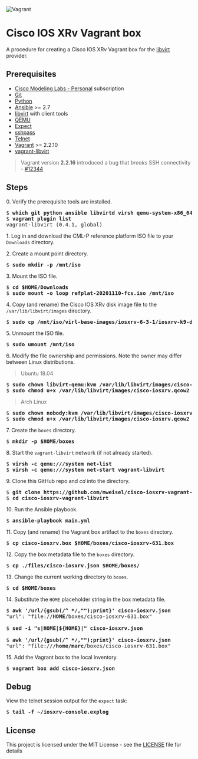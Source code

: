 <img alt="Vagrant" src="https://img.shields.io/badge/vagrant%20-%231563FF.svg?&style=for-the-badge&logo=vagrant&logoColor=white"/>

# Cisco IOS XRv Vagrant box

A procedure for creating a Cisco IOS XRv Vagrant box for the [libvirt](https://libvirt.org) provider.

## Prerequisites

  * [Cisco Modeling Labs - Personal](https://learningnetworkstore.cisco.com/cisco-modeling-labs-personal) subscription
  * [Git](https://git-scm.com)
  * [Python](https://www.python.org)
  * [Ansible](https://docs.ansible.com/ansible/latest/index.html) >= 2.7
  * [libvirt](https://libvirt.org) with client tools
  * [QEMU](https://www.qemu.org)
  * [Expect](https://en.wikipedia.org/wiki/Expect)
  * [sshpass](https://linux.die.net/man/1/sshpass)
  * [Telnet](https://en.wikipedia.org/wiki/Telnet)
  * [Vagrant](https://www.vagrantup.com) >= 2.2.10
  * [vagrant-libvirt](https://github.com/vagrant-libvirt/vagrant-libvirt)

> Vagrant version **2.2.16** introduced a bug that *breaks* SSH connectivity - [#12344](https://github.com/hashicorp/vagrant/issues/12344)

## Steps

0\. Verify the prerequisite tools are installed.

<pre>
$ <b>which git python ansible libvirtd virsh qemu-system-x86_64 expect sshpass telnet vagrant</b>
$ <b>vagrant plugin list</b>
vagrant-libvirt (0.4.1, global)
</pre>

1\. Log in and download the CML-P reference platform ISO file to your `Downloads` directory.

2\. Create a mount point directory.

<pre>
$ <b>sudo mkdir -p /mnt/iso</b>
</pre>

3\. Mount the ISO file.

<pre>
$ <b>cd $HOME/Downloads</b>
$ <b>sudo mount -o loop refplat-20201110-fcs.iso /mnt/iso</b>
</pre>

4\. Copy (and rename) the Cisco IOS XRv disk image file to the `/var/lib/libvirt/images` directory.

<pre>
$ <b>sudo cp /mnt/iso/virl-base-images/iosxrv-6-3-1/iosxrv-k9-demo-6.3.1.qcow2 /var/lib/libvirt/images/cisco-iosxrv.qcow2</b>
</pre>

5\. Unmount the ISO file.

<pre>
$ <b>sudo umount /mnt/iso</b>
</pre>

6\. Modify the file ownership and permissions. Note the owner may differ between Linux distributions.

> Ubuntu 18.04

<pre>
$ <b>sudo chown libvirt-qemu:kvm /var/lib/libvirt/images/cisco-iosxrv.qcow2</b>
$ <b>sudo chmod u+x /var/lib/libvirt/images/cisco-iosxrv.qcow2</b>
</pre>

> Arch Linux

<pre>
$ <b>sudo chown nobody:kvm /var/lib/libvirt/images/cisco-iosxrv.qcow2</b>
$ <b>sudo chmod u+x /var/lib/libvirt/images/cisco-iosxrv.qcow2</b>
</pre>

7\. Create the `boxes` directory.

<pre>
$ <b>mkdir -p $HOME/boxes</b>
</pre>

8\. Start the `vagrant-libvirt` network (if not already started).

<pre>
$ <b>virsh -c qemu:///system net-list</b>
$ <b>virsh -c qemu:///system net-start vagrant-libvirt</b>
</pre>

9\. Clone this GitHub repo and _cd_ into the directory.

<pre>
$ <b>git clone https://github.com/mweisel/cisco-iosxrv-vagrant-libvirt</b>
$ <b>cd cisco-iosxrv-vagrant-libvirt</b>
</pre>

10\. Run the Ansible playbook.

<pre>
$ <b>ansible-playbook main.yml</b>
</pre>

11\. Copy (and rename) the Vagrant box artifact to the `boxes` directory.

<pre>
$ <b>cp cisco-iosxrv.box $HOME/boxes/cisco-iosxrv-631.box</b>
</pre>

12\. Copy the box metadata file to the `boxes` directory.

<pre>
$ <b>cp ./files/cisco-iosxrv.json $HOME/boxes/</b>
</pre>

13\. Change the current working directory to `boxes`.

<pre>
$ <b>cd $HOME/boxes</b>
</pre>

14\. Substitute the `HOME` placeholder string in the box metadata file.

<pre>
$ <b>awk '/url/{gsub(/^ */,"");print}' cisco-iosxrv.json</b>
"url": "file://<b>HOME</b>/boxes/cisco-iosxrv-631.box"

$ <b>sed -i "s|HOME|${HOME}|" cisco-iosxrv.json</b>

$ <b>awk '/url/{gsub(/^ */,"");print}' cisco-iosxrv.json</b>
"url": "file://<b>/home/marc</b>/boxes/cisco-iosxrv-631.box"
</pre>

15\. Add the Vagrant box to the local inventory.

<pre>
$ <b>vagrant box add cisco-iosxrv.json</b>
</pre>

## Debug

View the telnet session output for the `expect` task:

<pre>
$ <b>tail -f ~/iosxrv-console.explog</b>
</pre>

## License

This project is licensed under the MIT License - see the [LICENSE](LICENSE) file for details
